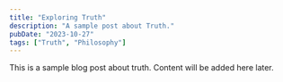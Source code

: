 ```yaml
---
title: "Exploring Truth"
description: "A sample post about Truth."
pubDate: "2023-10-27"
tags: ["Truth", "Philosophy"]
---
```


This is a sample blog post about truth. Content will be added here later.
